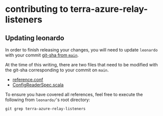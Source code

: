 # contributing to terra-azure-relay-listeners

## Updating leonardo

In order to finish releasing your changes, you will need to update `leonardo`
with your commit [git-sha from `main`](https://github.com/DataBiosphere/terra-azure-relay-listeners/commits/main/).

At the time of this writing, there are two files that need to be modified with
the git-sha corresponding to your commit on `main`.

- [reference.conf](https://github.com/databiosphere/leonardo/blob/develop/http/src/main/resources/reference.conf#L219)
- [ConfigReaderSpec.scala](https://github.com/databiosphere/leonardo/blob/develop/http/src/test/scala/org/broadinstitute/dsde/workbench/leonardo/http/ConfigReaderSpec.scala#L71)

To ensure you have covered all references, feel free to execute the following
from `leonardo/`'s root directory:

```shell
git grep terra-azure-relay-listeners
```


